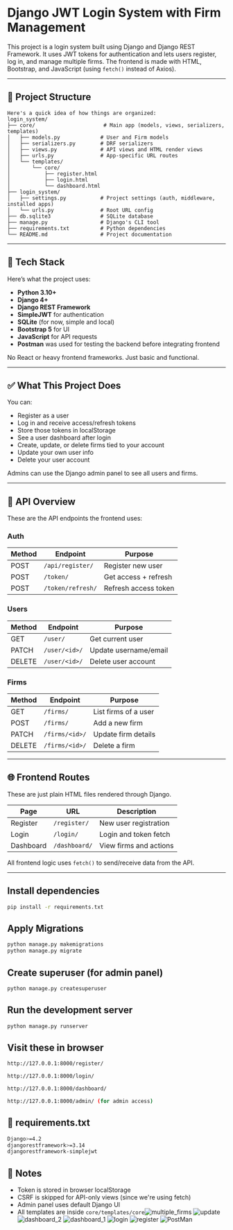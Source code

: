 # Django JWT Login System with Firm Management

This project is a login system built using Django and Django REST Framework. It uses JWT tokens for authentication and lets users register, log in, and manage multiple firms. The frontend is made with HTML, Bootstrap, and JavaScript (using `fetch()` instead of Axios).

---

## 📁 Project Structure

    Here's a quick idea of how things are organized:
    login_system/
    ├── core/                      # Main app (models, views, serializers, templates)
    │   ├── models.py             # User and Firm models
    │   ├── serializers.py        # DRF serializers
    │   ├── views.py              # API views and HTML render views
    │   ├── urls.py               # App-specific URL routes
    │   └── templates/
    │       └── core/
    │           ├── register.html
    │           ├── login.html
    │           └── dashboard.html
    ├── login_system/
    │   ├── settings.py           # Project settings (auth, middleware, installed apps)
    │   └── urls.py               # Root URL config
    ├── db.sqlite3                # SQLite database
    ├── manage.py                 # Django's CLI tool
    ├── requirements.txt          # Python dependencies
    └── README.md                 # Project documentation

---

## 🧰 Tech Stack

Here’s what the project uses:

- **Python 3.10+**
- **Django 4+**
- **Django REST Framework**
- **SimpleJWT** for authentication
- **SQLite** (for now, simple and local)
- **Bootstrap 5** for UI
- **JavaScript** for API requests
- **Postman** was used for testing the backend before integrating frontend

No React or heavy frontend frameworks. Just basic and functional.

---

## ✅ What This Project Does

You can:

- Register as a user
- Log in and receive access/refresh tokens
- Store those tokens in localStorage
- See a user dashboard after login
- Create, update, or delete firms tied to your account
- Update your own user info
- Delete your user account

Admins can use the Django admin panel to see all users and firms.

---

## 🔌 API Overview

These are the API endpoints the frontend uses:

### Auth

| Method | Endpoint           | Purpose                  |
|--------|--------------------|--------------------------|
| POST   | `/api/register/`   | Register new user        |
| POST   | `/token/`          | Get access + refresh     |
| POST   | `/token/refresh/`  | Refresh access token     |

### Users

| Method | Endpoint         | Purpose                  |
|--------|------------------|--------------------------|
| GET    | `/user/`         | Get current user         |
| PATCH  | `/user/<id>/`    | Update username/email    |
| DELETE | `/user/<id>/`    | Delete user account      |

### Firms

| Method | Endpoint         | Purpose                  |
|--------|------------------|--------------------------|
| GET    | `/firms/`        | List firms of a user     |
| POST   | `/firms/`        | Add a new firm           |
| PATCH  | `/firms/<id>/`   | Update firm details      |
| DELETE | `/firms/<id>/`   | Delete a firm            |

---

## 🌐 Frontend Routes

These are just plain HTML files rendered through Django.

| Page        | URL            | Description               |
|-------------|----------------|---------------------------|
| Register    | `/register/`   | New user registration     |
| Login       | `/login/`      | Login and token fetch     |
| Dashboard   | `/dashboard/`  | View firms and actions    |

All frontend logic uses `fetch()` to send/receive data from the API.

---
## Install dependencies
 
 ```bash
pip install -r requirements.txt
 ```

## Apply Migrations

 ```bash
python manage.py makemigrations
python manage.py migrate
 ```

## Create superuser (for admin panel)

 ```bash
python manage.py createsuperuser
 ```

## Run the development server

```bash
python manage.py runserver
 ```

## Visit these in browser

```bash
http://127.0.0.1:8000/register/

http://127.0.0.1:8000/login/

http://127.0.0.1:8000/dashboard/

http://127.0.0.1:8000/admin/ (for admin access)
```

## 🧾 requirements.txt

```bash
Django>=4.2
djangorestframework>=3.14
djangorestframework-simplejwt
```

## 🔐 Notes

- Token is stored in browser localStorage  
- CSRF is skipped for API-only views (since we're using fetch)  
- Admin panel uses default Django UI  
- All templates are inside `core/templates/core`![multiple_firms](https://github.com/user-attachments/assets/d817eed7-3a70-4c9f-818d-8d0b869e8c6f)
![update](https://github.com/user-attachments/assets/dbbf2e52-3bd9-4447-ad01-71a691b01254)
![dashboard_2](https://github.com/user-attachments/assets/7a3bdc3e-4203-4b8b-8e46-7bf45f99b3b2)
![dashboard_1](https://github.com/user-attachments/assets/78ee62a6-eddb-4115-88ed-07b047cd5939)
![login](https://github.com/user-attachments/assets/322f8592-73cf-46cf-a2a5-e1bce076f322)
![register](https://github.com/user-attachments/assets/92e8b572-f0fa-4abc-b1fe-02d93e9ba7c3)
![PostMan](https://github.com/user-attachments/assets/10f1e520-a543-412b-85b4-ab146e0b0221)
